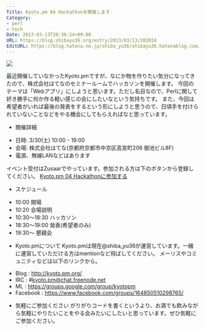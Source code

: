 ```yaml
---
Title: Kyoto.pm 04 Hackathonを開催します
Category:
- perl
- tech
Date: 2013-03-13T20:30:24+09:00
URL: https://blog.shibayu36.org/entry/2013/03/13/203024
EditURL: https://blog.hatena.ne.jp/shiba_yu36/shibayu36.hatenablog.com/atom/entry/6435988827675900910
---
```


<img src="https://dl.dropbox.com/u/6826498/kyotopm/logo.png" />

最近開催していなかったKyoto.pmですが、なにか物を作りたい気分になってきたので、株式会社はてなのセミナールームでハッカソンを開催します。
今回のテーマは「Webアプリ」にしようと思います。ただし名目なので、Perlに関して好き勝手に何か作る軽い感じの会にしたいなという気持ちです。
また、今回は希望者がいれば最後の発表をするという形にしようと思うので、日頃手を付けられていないことなどをやる機会にしてもらえればなと思っています。

* 開催詳細
- 日時: 3/30(土) 10:00 - 19:00
- 会場: 株式会社はてな(京都府京都市中京区高宮町206 御池ビル8F)
- 電源、無線LANなどはあります

イベント受付はZusaarでやっています。参加される方は下のボタンから登録してください。
<a target="_blank" class="btn btn-primary btn-large" href="http://www.zusaar.com/event/582004">Kyoto.pm 04 Hackathonに参加する</a>

* スケジュール
- 10:00 開場
- 10:20 会場説明
- 10:30〜18:30 ハッカソン
- 18:30〜19:00 発表(希望者のみ)
- 19:30〜      懇親会

* Kyoto.pmについて
Kyoto.pmは現在@shiba_yu36が運営しています。一緒に運営していただける方はmentionなど飛ばしてください。
メーリスやコミュニティなどは以下のリンクから。

- Blog : http://kyoto.pm.org/
- IRC : #kyoto.pm@chat.freenode.net
- ML : https://groups.google.com/group/kyotopm
- Facebook : https://www.facebook.com/groups/164850510298765/

* 気軽にご参加ください
がりがりコードを書くというより、お酒でも飲みながら気軽にやりたいことをやる会みたいにしたいと思っています。ぜひ気軽にご参加ください。
